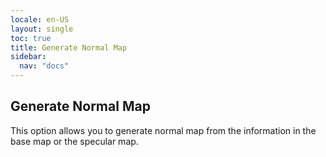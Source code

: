 ```yaml
---
locale: en-US
layout: single
toc: true
title: Generate Normal Map
sidebar:
  nav: "docs"
---
```


## Generate Normal Map
This option allows you to generate normal map from the information in the base map or the specular map.